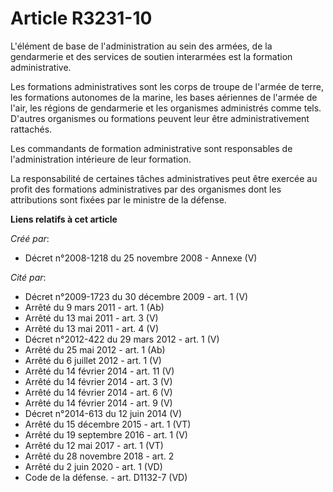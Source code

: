 # Article R3231-10

L'élément de base de l'administration au sein des armées, de la gendarmerie et des services de soutien interarmées est la
formation administrative.

Les formations administratives sont les corps de troupe de l'armée de terre, les formations autonomes de la marine, les bases
aériennes de l'armée de l'air, les régions de gendarmerie et les organismes administrés comme tels. D'autres organismes ou
formations peuvent leur être administrativement rattachés.

Les commandants de formation administrative sont responsables de l'administration intérieure de leur formation.

La responsabilité de certaines tâches administratives peut être exercée au profit des formations administratives par des
organismes dont les attributions sont fixées par le ministre de la défense.

**Liens relatifs à cet article**

_Créé par_:

  - Décret n°2008-1218 du 25 novembre 2008 -  Annexe (V)

_Cité par_:

  - Décret n°2009-1723 du 30 décembre 2009 - art. 1 (V)
  - Arrêté du 9 mars 2011 - art. 1 (Ab)
  - Arrêté du 13 mai 2011 - art. 3 (V)
  - Arrêté du 13 mai 2011 - art. 4 (V)
  - Décret n°2012-422 du 29 mars 2012 - art. 1 (V)
  - Arrêté du 25 mai 2012 - art. 1 (Ab)
  - Arrêté du 6 juillet 2012 - art. 1 (V)
  - Arrêté du 14 février 2014 - art. 11 (V)
  - Arrêté du 14 février 2014 - art. 3 (V)
  - Arrêté du 14 février 2014 - art. 6 (V)
  - Arrêté du 14 février 2014 - art. 9 (V)
  - Décret n°2014-613 du 12 juin 2014 (V)
  - Arrêté du 15 décembre 2015 - art. 1 (VT)
  - Arrêté du 19 septembre 2016 - art. 1 (V)
  - Arrêté du 12 mai 2017 - art. 1 (VT)
  - Arrêté du 28 novembre 2018 - art. 2
  - Arrêté du 2 juin 2020 - art. 1 (VD)
  - Code de la défense. - art. D1132-7 (VD)
